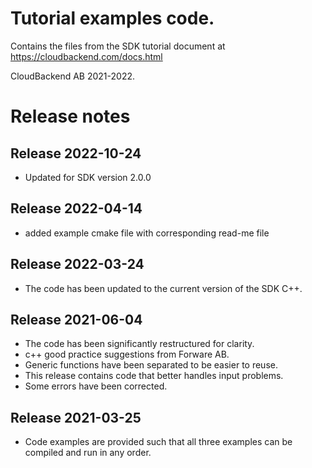 # Tutorial examples code.

Contains the files from the SDK tutorial document at
https://cloudbackend.com/docs.html

CloudBackend AB 2021-2022.

Release notes
=============

Release 2022-10-24
------------------
* Updated for SDK version 2.0.0
  
Release 2022-04-14
------------------
* added example cmake file with corresponding read-me file

Release 2022-03-24
------------------
* The code has been updated to the current version of the SDK C++.

Release 2021-06-04
------------------
* The code has been significantly restructured for clarity.
* c++ good practice suggestions from Forware AB.
* Generic functions have been separated to be easier to reuse.
* This release contains code that better handles input problems.
* Some errors have been corrected.

Release 2021-03-25
------------------
* Code examples are provided such that all three examples can be
  compiled and run in any order.

